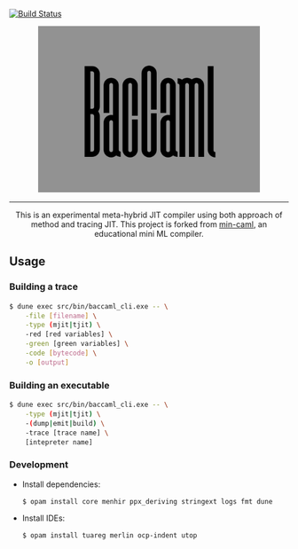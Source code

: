 [![Build Status](https://travis-ci.org/prg-titech/baccaml.svg?branch=develop)](https://travis-ci.org/prg-titech/baccaml)

<div align=center>
<img src="etc/image/baccaml.png" width=400>
</div>

---

<div style="text-align: center;">
This is an experimental meta-hybrid JIT compiler using both approach of method and tracing JIT.
This project is forked from <a href="https://github.com/esumii/min-caml">min-caml</a>, an educational mini ML compiler.
</div>


## Usage

### Building a trace

```bash
$ dune exec src/bin/baccaml_cli.exe -- \
	-file [filename] \
	-type (mjit|tjit) \
	-red [red variables] \
	-green [green variables] \
	-code [bytecode] \
	-o [output]
```

### Building an executable

```bash
$ dune exec src/bin/baccaml_cli.exe -- \
	-type (mjit|tjit) \
	-(dump|emit|build) \
	-trace [trace name] \
	[intepreter name]
```

### Development

- Install dependencies:

	```shell
	$ opam install core menhir ppx_deriving stringext logs fmt dune
	```

- Install IDEs:

	```shell
	$ opam install tuareg merlin ocp-indent utop
	```
